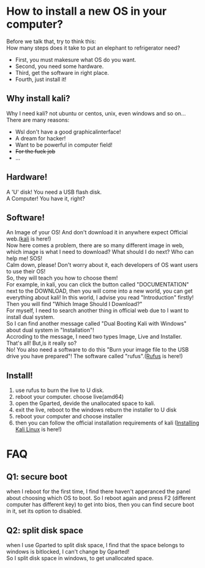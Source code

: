 # How to install a new OS in your computer?
Before we talk that, try to think this:  
How many steps does it take to put an elephant to refrigerator need?  
- First, you must makesure what OS do you want.
- Second, you need some hardware.
- Third, get the software in right place.
- Fourth, just install it!
## Why install kali?
Why I need kali? not ubuntu or centos, unix, even windows and so on...  
There are many reasons:  
  - Wsl don't have a good graphicalinterface!  
  - A dream for hacker!
  - Want to be powerful in computer field!
  - ~~For the fuck job~~
  - ...
## Hardware!
A 'U' disk! You need a USB flash disk.  
A Computer! You have it, right?  
## Software!
An Image of your OS!
And don't download it in anywhere expect Official web.([kali](https://www.kali.org/) is here!)  
Now here comes a problem, there are so many different image in web, which image is what I need to download? What should I do next? Who can help me! SOS!  
Calm down, please! Don't worry about it, each developers of OS want users to use their OS!  
So, they will teach you how to choose them!  
For example, in kali, you can click the button called "DOCUMENTATION" next to the DOWNLOAD, then you will come into a new world, you can get everything about kali! In this world, I advise you read "Introduction" firstly!  
Then you will find "Which Image Should I Download?"  
For myself, I need to search another thing in official web due to I want to install dual system.  
So I can find another message called "Dual Booting Kali with Windows" about dual system in "Installation"!  
Accroding to the message, I need two types Image, Live and Installer.  
That's all! But,is it really so?  
No! You also need a software to do this "Burn your image file to the USB drive you have prepared"! The software called "rufus".([Rufus](http://rufus.ie/downloads/) is here!)  
## Install!
1. use rufus to burn the live to U disk.
2. reboot your computer. choose live(amd64)
3. open the Gparted, devide the unallocated space to kali.
4. exit the live, reboot to the windows reburn the installer to U disk
5. reboot your computer and choose installer
6. then you can follow the official installation requirements of kali ([Installing Kali Linux](https://www.kali.org/docs/installation/hard-disk-install/) is here!)

# FAQ
## Q1: secure boot
when I reboot for the first time, I find there haven't apperanced the panel about choosing which OS to boot.
So I reboot again and press F2 (different computer has different key) to get into bios, then you can find secure boot in it, set its option to disabled.  
## Q2: split disk space
when I use Gparted to split disk space, I find that the space belongs to windows is bitlocked, I can't change by Gparted!  
So I split disk space in windows, to get unallocated space.

